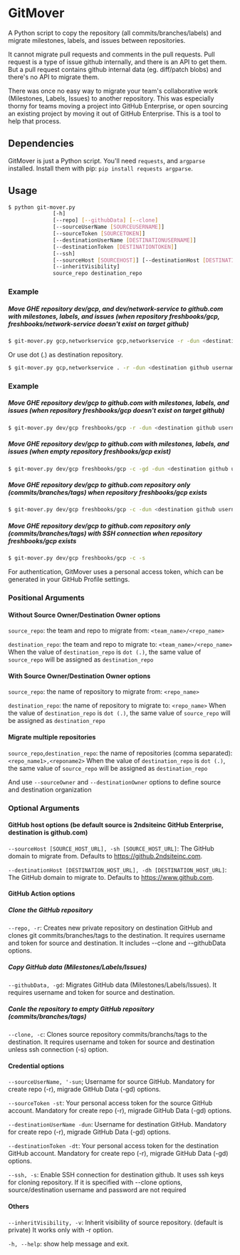 # GitMover
A Python script to copy the repository (all commits/branches/labels) and migrate milestones, labels, and issues between repositories.

It cannot migrate pull requests and comments in the pull requests. Pull request is a type of issue github internally, and there is an API to get them.
But a pull request contains github internal data (eg. diff/patch blobs) and there's no API to migrate them.

There was once no easy way to migrate your team's collaborative work (Milestones, Labels, Issues) to another repository. This was especially thorny for teams moving a project into GitHub Enterprise, or open sourcing an existing project by moving it out of GitHub Enterprise. This is a tool to help that process.

## Dependencies
GitMover is just a Python script. You'll need `requests`, and `argparse` installed.
Install them with pip: `pip install requests argparse`.

## Usage
```bash
$ python git-mover.py 
              [-h] 
              [--repo] [--githubData] [--clone]
              [--sourceUserName [SOURCEUSERNAME]] 
              [--sourceToken [SOURCETOKEN]]
              [--destinationUserName [DESTINATIONUSERNAME]]
              [--destinationToken [DESTINATIONTOKEN]]
              [--ssh]
              [--sourceHost [SOURCEHOST]] [--destinationHost [DESTINATIONHOST]]
              [--inheritVisibility]
              source_repo destination_repo
```



### Example
##### Move GHE repository dev/gcp, and dev/network-service to github.com with milestones, labels, and issues (when repository freshbooks/gcp, freshbooks/network-service doesn't exist on target github)
```bash
$ git-mover.py gcp,networkservice gcp,networkservice -r -dun <destination github username> -dt <desitination github auth token> -so dev -do freshbooks
```

Or use dot (.) as destination repository.

```bash
$ git-mover.py gcp,networkservice . -r -dun <destination github username> -dt <desitination github auth token> -so dev -do freshbooks
```

### Example
##### Move GHE repository dev/gcp to github.com with milestones, labels, and issues (when repository freshbooks/gcp doesn't exist on target github)
```bash
$ git-mover.py dev/gcp freshbooks/gcp -r -dun <destination github username> -dt <desitination github auth token>
```

##### Move GHE repository dev/gcp to github.com with milestones, labels, and issues (when empty repository freshbooks/gcp exist)
```bash
$ git-mover.py dev/gcp freshbooks/gcp -c -gd -dun <destination github username> -dt <desitination github auth token>
```

##### Move GHE repository dev/gcp to github.com repository only (commits/branches/tags) when repository freshbooks/gcp exists
```bash
$ git-mover.py dev/gcp freshbooks/gcp -c -dun <destination github username> -dt <desitination github auth token>
```

##### Move GHE repository dev/gcp to github.com repository only (commits/branches/tags) with SSH connection when repository freshbooks/gcp exists
```bash
$ git-mover.py dev/gcp freshbooks/gcp -c -s
```

For authentication, GitMover uses a personal access token, which can be generated in your GitHub Profile settings.

### Positional Arguments
#### Without Source Owner/Destination Owner options
  `source_repo`: the team and repo to migrate from: `<team_name>/<repo_name>`
  
  `destination_repo`: the team and repo to migrate to: `<team_name>/<repo_name>`
  When the value of `destination_repo` is `dot (.)`, the same value of `source_repo` will be assigned as `destination_repo`

#### With Source Owner/Destination Owner options
  `source_repo`: the name of repository to migrate from: `<repo_name>`
  
  `destination_repo`: the name of repository to migrate to: `<repo_name>`
  When the value of `destination_repo` is `dot (.)`, the same value of `source_repo` will be assigned as `destination_repo`

#### Migrate multiple repositories
  `source_repo`,`destination_repo`: the name of repositories (comma separated): `<repo_name1>,<reponame2>`
  When the value of `destination_repo` is `dot (.)`, the same value of `source_repo` will be assigned as `destination_repo`

  And use `--sourceOwner` and `--destinationOwner` options to define source and destination organization
  
### Optional Arguments

#### GitHub host options (be default source is 2ndsiteinc GitHub Enterprise, destination is github.com)
  `--sourceHost [SOURCE_HOST_URL], -sh [SOURCE_HOST_URL]`: The GitHub domain to migrate from. Defaults to https://github.2ndsiteinc.com.
  
  `--destinationHost [DESTINATION_HOST_URL], -dh [DESTINATION_HOST_URL]`: The GitHub domain to migrate to. Defaults to https://www.github.com. 

#### GitHub Action options

##### Clone the GitHub repository
  `--repo, -r`: Creates new private repository on destination GitHub and clones git commits/branches/tags to the destination. It requires username and token for source and destination. It includes --clone and --githubData options.

##### Copy GitHub data (Milestones/Labels/Issues)
  `--githubData, -gd`: Migrates GitHub data (Milestones/Labels/Issues). It requires username and token for source and destination.

##### Conle the repository to empty GitHub repository (commits/branches/tags)
  `--clone, -c`: Clones source repository commits/branchs/tags to the destination. It requires username and token for source and destination unless ssh connection (-s) option.

#### Credential options
  `--sourceUserName, '-sun`; Username for source GitHub. Mandatory for create repo (-r), migrade GitHub Data (-gd) options.

  `--sourceToken -st`: Your personal access token for the source GitHub account. Mandatory for create repo (-r), migrade GitHub Data (-gd) options.

  `--destinationUserName -dun`: Username for destination GitHub. Mandatory for create repo (-r), migrade GitHub Data (-gd) options.

  `--destinationToken -dt`: Your personal access token for the destination GitHub account. Mandatory for create repo (-r), migrade GitHub Data (-gd) options.

  `--ssh, -s`: Enable SSH connection for destination github. It uses ssh keys for cloning repository. If it is specified with --clone options, source/destination username and password are not required

#### Others
  `--inheritVisibility, -v`: Inherit visibility of source repository. (default is private) It works only with -r option.

  `-h, --help`: show help message and exit.
